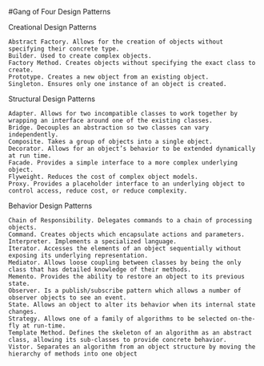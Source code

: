 #Gang of Four Design Patterns

Creational Design Patterns

    Abstract Factory. Allows for the creation of objects without specifying their concrete type.
    Builder. Used to create complex objects.
    Factory Method. Creates objects without specifying the exact class to create.
    Prototype. Creates a new object from an existing object.
    Singleton. Ensures only one instance of an object is created.

Structural Design Patterns

    Adapter. Allows for two incompatible classes to work together by wrapping an interface around one of the existing classes.
    Bridge. Decouples an abstraction so two classes can vary independently.
    Composite. Takes a group of objects into a single object.
    Decorator. Allows for an object’s behavior to be extended dynamically at run time.
    Facade. Provides a simple interface to a more complex underlying object.
    Flyweight. Reduces the cost of complex object models.
    Proxy. Provides a placeholder interface to an underlying object to control access, reduce cost, or reduce complexity.

Behavior Design Patterns

    Chain of Responsibility. Delegates commands to a chain of processing objects.
    Command. Creates objects which encapsulate actions and parameters.
    Interpreter. Implements a specialized language.
    Iterator. Accesses the elements of an object sequentially without exposing its underlying representation.
    Mediator. Allows loose coupling between classes by being the only class that has detailed knowledge of their methods.
    Memento. Provides the ability to restore an object to its previous state.
    Observer. Is a publish/subscribe pattern which allows a number of observer objects to see an event.
    State. Allows an object to alter its behavior when its internal state changes.
    Strategy. Allows one of a family of algorithms to be selected on-the-fly at run-time.
    Template Method. Defines the skeleton of an algorithm as an abstract class, allowing its sub-classes to provide concrete behavior.
    Vistor. Separates an algorithm from an object structure by moving the hierarchy of methods into one object